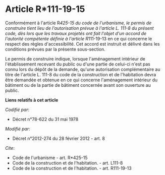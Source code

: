 # Article R*111-19-15

Conformément à l'article R*425-15 du code de l'urbanisme, le permis de construire tient lieu de l'autorisation prévue à
l'article L. 111-8 du présent code, dès lors que les travaux projetés ont fait l'objet d'un accord de l'autorité compétente
définie à l'article R*111-19-13 en ce qui concerne le respect des règles d'accessibilité. Cet accord est instruit et délivré
dans les conditions prévues par la présente sous-section. 

Le permis de construire indique, lorsque l'aménagement intérieur de l'établissement recevant du public ou d'une partie de
celui-ci n'est pas connu lors du dépôt de la demande, qu'une autorisation complémentaire au titre de l'article L. 111-8 du
code de la construction et de l'habitation devra être demandée et obtenue en ce qui concerne l'aménagement intérieur du
bâtiment ou de la partie de bâtiment concernée avant son ouverture au public.

**Liens relatifs à cet article**

_Codifié par_:

  - Décret n°78-622 du 31 mai 1978

_Modifié par_:

  - Décret n°2012-274 du 28 février 2012 - art. 8

_Cite_:

  - Code de l'urbanisme - art. R*425-15
  - Code de la construction et de l'habitation. - art. L111-8
  - Code de la construction et de l'habitation. - art. R111-19-13
